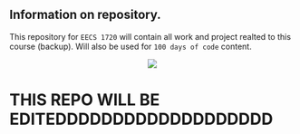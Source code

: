 ## Information on repository.

This repository for `EECS 1720` will contain all work and project realted to this course (backup). Will also be used for `100 days of code` content.  


<p align="center">
  <img src="https://user-images.githubusercontent.com/90351386/160311899-ffe35780-13d0-4ea6-b9b5-551ef7d21983.gif"/>
</p>  





# THIS REPO WILL BE EDITEDDDDDDDDDDDDDDDDDDD
